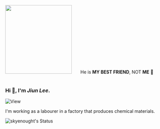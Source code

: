 <img
   src='https://github.com/Skyenought/Skyenought/assets/70408571/88f13168-c058-479d-83ea-161fce31335b' 
   width='210' height='217' /> &nbsp; &nbsp; &nbsp;
   He is **MY BEST FRIEND**, NOT **ME** 🤣
<br><br>

### Hi 👋, I'm *Jiun Lee*.
![View](https://komarev.com/ghpvc/?username=skyenought)

I'm working as a labourer in a factory that produces chemical materials.
<!--
**Skyenought/Skyenought** is a ✨ _special_ ✨ repository because its `README.md` (this file) appears on your GitHub profile.

Here are some ideas to get you started:

- 🔭 I’m currently working on ...
- 🌱 I’m currently learning ...
- 👯 I’m looking to collaborate on ...
- 🤔 I’m looking for help with ...
- 💬 Ask me about ...
- 📫 How to reach me: ...
- 😄 Pronouns: ...
- ⚡ Fun fact: ...
-->
![skyenought's Status](https://github-readme-stats.vercel.app/api?username=skyenought&show_icons=true&bg_color=f6fcfe,d0f0fb,edfdf5,f0fff7&title_color=000000&text_color=848fd2)
